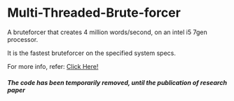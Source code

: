 # Multi-Threaded-Brute-forcer
A bruteforcer that creates 4 million words/second, on an intel i5 7gen processor.

It is the fastest bruteforcer on the specified system specs.

For more info, refer: [Click Here!](https://github.com/anirudh3171/Multi-Threaded-Brute-forcer/blob/master/bruteforcer.docx)

#### _The code has been temporarily removed, until the  publication of research paper_
